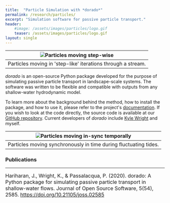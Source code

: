 ```yaml
---
title:  "Particle Simulation with *dorado*"
permalink: /research/particles/
excerpt: "Simulation software for passive particle transport."
header:
    #image: /assets/images/particles/logo.gif
    teaser: /assets/images/particles/logo.gif
layout: single
---
```


| ![Particles moving step-wise](/assets/images/particles/logo.gif) |
|:--:|
| Particles moving in 'step-like' iterations through a stream. |

*dorado* is an open-source Python package developed for the purpose of simulating
passive particle transport in landscape-scale systems. The software was written to
be flexible and compatible with outputs from any shallow-water hydrodynamic
model.

To learn more about the background behind the method, how to install the package,
and how to use it, please refer to the project's
[documentation](https://passah2o.github.io/dorado/).
If you wish to look at the
code directly, the source code is available at our [GitHub repository](https://github.com/passaH2O/dorado). Current developers of *dorado* include
[Kyle Wright](https://scholar.google.com/citations?user=Vk-wkRYAAAAJ&hl=en&oi=ao)
and myself.

| ![Particles moving in-sync temporally](/assets/images/particles/waxlake.gif) |
|:--:|
| Particles moving synchronously in time during fluctuating tides. |

### Publications
---

<font size="3">
Hariharan, J., Wright, K., & Passalacqua, P. (2020). dorado: A Python package for simulating passive particle transport in shallow-water flows. Journal of Open Source Software, 5(54), 2585. <a href="https://doi.org/10.21105/joss.02585">https://doi.org/10.21105/joss.02585</a>
</font>
